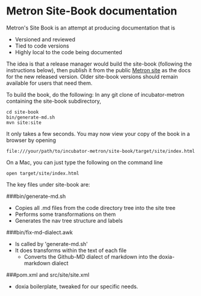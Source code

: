 # Metron Site-Book documentation

Metron's Site Book is an attempt at producing documentation that is

- Versioned and reviewed
- Tied to code versions
- Highly local to the code being documented

The idea is that a release manager would build the site-book (following the instructions below), then publish it from the public [Metron site](http://metron.incubator.apache.org/) as the docs for the new released version. Older site-book versions should remain available for users that need them.

To build the book, do the following:
In any git clone of incubator-metron containing the site-book subdirectory,

```
cd site-book
bin/generate-md.sh
mvn site:site
```

It only takes a few seconds. You may now view your copy of the book in a browser by opening 

```
file:///your/path/to/incubator-metron/site-book/target/site/index.html
```

On a Mac, you can just type the following on the command line

```
open target/site/index.html
```

The key files under site-book are:

###bin/generate-md.sh

- Copies all .md files from the code directory tree into the site tree
- Performs some transformations on them
- Generates the nav tree structure and labels

###bin/fix-md-dialect.awk

- Is called by 'generate-md.sh'
- It does transforms within the text of each file
    - Converts the Github-MD dialect of markdown into the doxia-markdown dialect

###pom.xml and src/site/site.xml

- doxia boilerplate, tweaked for our specific needs. 



